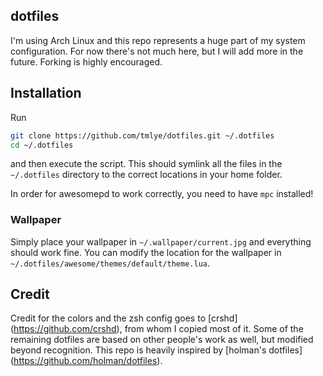 ## dotfiles

I'm using Arch Linux and this repo represents a huge part of my system configuration.
For now there's not much here, but I will add more in the future.
Forking is highly encouraged.

## Installation

Run
```sh
git clone https://github.com/tmlye/dotfiles.git ~/.dotfiles
cd ~/.dotfiles
```
and then execute the script. This should symlink all the files in the `~/.dotfiles` directory to the correct
locations in your home folder.

In order for awesomepd to work correctly, you need to have `mpc` installed!

### Wallpaper

Simply place your wallpaper in `~/.wallpaper/current.jpg` and everything should work fine.
You can modify the location for the wallpaper in `~/.dotfiles/awesome/themes/default/theme.lua`.

## Credit

Credit for the colors and the zsh config goes to [crshd] (https://github.com/crshd), from whom I copied most of it.
Some of the remaining dotfiles are based on other people's work as well, but modified beyond recognition.
This repo is heavily inspired by [holman's dotfiles] (https://github.com/holman/dotfiles).
